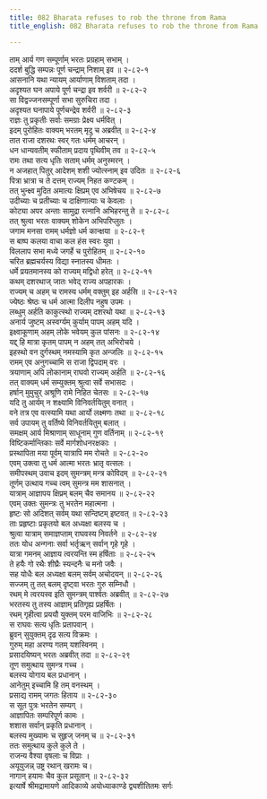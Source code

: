 ```yaml
---
title: 082 Bharata refuses to rob the throne from Rama
title_english: 082 Bharata refuses to rob the throne from Rama

---
```

<div class="audioEmbed"  caption="श्रीराम-हरिसीताराममूर्ति-घनपाठिभ्यां वचनम्" src="https://archive.org/download/Ramayana-recitation-Sriram-harisItArAmamUrti-Ghanapaati-v2/Kanda_2/Kanda_2_AYK-082-Ramanayanaaya_Bharatha_Prasthanam.mp3"></div>

ताम् आर्य गण सम्पूर्णाम् भरतः प्रग्रहाम् सभाम् ।  
ददर्श बुद्धि सम्पन्नः पूर्ण चन्द्राम् निशाम् इव ॥ २-८२-१  
आसनानि यथा न्यायम् आर्याणाम् विशताम् तदा ।  
अदृश्यत घन अपाये पूर्ण चन्द्रा इव शर्वरी ॥ २-८२-२  
सा विद्वज्जनसम्पूर्णा सभा सुरुचिरा तदा ।  
अदृश्यत घनापाये पूर्णचन्द्रेव शर्वरी ॥ २-८२-३  
राज्ञः तु प्रकृतीः सर्वाः समग्राः प्रेक्ष्य धर्मवित् ।  
इदम् पुरोहितः वाक्यम् भरतम् मृदु च अब्रवीत् ॥ २-८२-४  
तात राजा दशरथः स्वर् गतः धर्मम् आचरन् ।  
धन धान्यवतीम् स्फीताम् प्रदाय पृथिवीम् तव ॥ २-८२-५  
रामः तथा सत्य धृतिः सताम् धर्मम् अनुस्मरन् ।  
न अजहात् पितुर् आदेशम् शशी ज्योत्स्नाम् इव उदितः ॥ २-८२-६  
पित्रा भ्रात्रा च ते दत्तम् राज्यम् निहत कण्टकम् ।  
तत् भुन्क्ष्व मुदित अमात्यः क्षिप्रम् एव अभिषेचय ॥ २-८२-७  
उदीच्याः च प्रतीच्याः च दाक्षिणात्याः च केवलाः ।  
कोट्या अपर अन्ताः सामुद्रा रत्नानि अभिहरन्तु ते ॥ २-८२-८  
तत् श्रुत्वा भरतः वाक्यम् शोकेन अभिपरिप्लुतः ।  
जगाम मनसा रामम् धर्मज्ञो धर्म कान्क्षया ॥ २-८२-९  
स बाष्प कलया वाचा कल हंस स्वरः युवा ।  
विललाप सभा मध्ये जगर्हे च पुरोहितम् ॥ २-८२-१०  
चरित ब्रह्मचर्यस्य विद्या स्नातस्य धीमतः ।  
धर्मे प्रयतमानस्य को राज्यम् मद्विधो हरेत् ॥ २-८२-११  
कथम् दशरथाज् जातः भवेद् राज्य अपहारकः ।  
राज्यम् च अहम् च रामस्य धर्मम् वक्तुम् इह अर्हसि ॥ २-८२-१२  
ज्येष्ठः श्रेष्ठः च धर्म आत्मा दिलीप नहुष उपमः ।  
लब्धुम् अर्हति काकुत्स्थो राज्यम् दशरथो यथा ॥ २-८२-१३  
अनार्य जुष्टम् अस्वर्ग्यम् कुर्याम् पापम् अहम् यदि ।  
इक्ष्वाकूणाम् अहम् लोके भवेयम् कुल पांसनः ॥ २-८२-१४  
यद्द् हि मात्रा कृतम् पापम् न अहम् तत् अभिरोचये ।  
इहस्थो वन दुर्गस्थम् नमस्यामि कृत अन्जलिः ॥ २-८२-१५  
रामम् एव अनुगच्चामि स राजा द्विपदाम् वरः ।  
त्रयाणाम् अपि लोकानाम् राघवो राज्यम् अर्हति ॥ २-८२-१६  
तत् वाक्यम् धर्म सम्युक्तम् श्रुत्वा सर्वे सभासदः ।  
हर्षान् मुमुचुर् अश्रूणि रामे निहित चेतसः ॥ २-८२-१७  
यदि तु आर्यम् न शक्ष्यामि विनिवर्तयितुम् वनात् ।  
वने तत्र एव वत्स्यामि यथा आर्यो लक्ष्मणः तथा ॥ २-८२-१८  
सर्व उपायम् तु वर्तिष्ये विनिवर्तयितुम् बलात् ।  
समक्षम् आर्य मिश्राणाम् साधूनाम् गुण वर्तिनाम् ॥ २-८२-१९  
विष्टिकर्मान्तिकाः सर्वे मार्गशोधनरक्षकाः ।  
प्रस्थापिता मया पूर्वम् यात्रापि मम रोचते ॥ २-८२-२०  
एवम् उक्त्वा तु धर्म आत्मा भरतः भ्रातृ वत्सलः ।  
समीपस्थम् उवाच इदम् सुमन्त्रम् मन्त्र कोविदम् ॥ २-८२-२१  
तूर्णम् उत्थाय गच्च त्वम् सुमन्त्र मम शासनात् ।  
यात्राम् आज्ञापय क्षिप्रम् बलम् चैव समानय ॥ २-८२-२२  
एवम् उक्तः सुमन्त्रः तु भरतेन महात्मना ।  
हृष्टः सो अदिशत् सर्वम् यथा सन्दिष्टम् इष्टवत् ॥ २-८२-२३  
ताः प्रहृष्टाः प्रकृतयो बल अध्यक्षा बलस्य च ।  
श्रुत्वा यात्राम् समाज्ञप्ताम् राघवस्य निवर्तने ॥ २-८२-२४  
ततः योध अन्गनाः सर्वा भर्तृऋन् सर्वान् गृहे गृहे ।  
यात्रा गमनम् आज्ञाय त्वरयन्ति स्म हर्षिताः ॥ २-८२-२५  
ते हयैः गो रथैः शीघ्रैः स्यन्दनैः च मनो जवैः ।  
सह योधैः बल अध्यक्षा बलम् सर्वम् अचोदयन् ॥ २-८२-२६  
सज्जम् तु तत् बलम् दृष्ट्वा भरतः गुरु सम्निधौ ।  
रथम् मे त्वरयस्व इति सुमन्त्रम् पार्श्वतः अब्रवीत् ॥ २-८२-२७  
भरतस्य तु तस्य आज्ञाम् प्रतिगृह्य प्रहर्षितः ।  
रथम् गृहीत्वा प्रययौ युक्तम् परम वाजिभिः ॥ २-८२-२८  
स राघवः सत्य धृतिः प्रतापवान् ।  
ब्रुवन् सुयुक्तम् दृढ सत्य विक्रमः ।  
गुरुम् महा अरण्य गतम् यशस्विनम् ।  
प्रसादयिष्यन् भरतः अब्रवीत् तदा ॥ २-८२-२९  
तूण समुत्थाय सुमन्त्र गच्च ।  
बलस्य योगाय बल प्रधानान् ।  
आनेतुम् इच्चामि हि तम् वनस्थम् ।  
प्रसाद्य रामम् जगतः हिताय ॥ २-८२-३०  
स सूत पुत्रः भरतेन सम्यग् ।  
आज्ञापितः सम्परिपूर्ण कामः ।  
शशास सर्वान् प्रकृति प्रधानान् ।  
बलस्य मुख्यामः च सुहृज् जनम् च ॥ २-८२-३१  
ततः समुत्थाय कुले कुले ते ।  
राजन्य वैश्या वृषलाः च विप्राः ।  
अयूयुजन्न् उष्ट्र रथान् खरामः च।  
नागान् हयामः चैव कुल प्रसूतान् ॥ २-८२-३२  
इत्यार्षे श्रीमद्रामायणे आदिकाव्ये अयोध्याकाण्डे द्व्यशीतितमः सर्गः